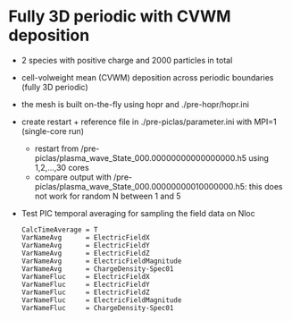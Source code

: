 # Fully 3D periodic with CVWM deposition
- 2 species with positive charge and 2000 particles in total
- cell-volweight mean (CVWM) deposition across periodic boundaries (fully 3D periodic)
- the mesh is built on-the-fly using hopr and ./pre-hopr/hopr.ini
- create restart + reference file in ./pre-piclas/parameter.ini with MPI=1 (single-core run)
  - restart from /pre-piclas/plasma_wave_State_000.00000000000000000.h5 using 1,2,...,30 cores
  - compare output with /pre-piclas/plasma_wave_State_000.00000000010000000.h5: this does not work for random N between 1 and 5
- Test PIC temporal averaging for sampling the field data on Nloc

      CalcTimeAverage = T
      VarNameAvg      = ElectricFieldX
      VarNameAvg      = ElectricFieldY
      VarNameAvg      = ElectricFieldZ
      VarNameAvg      = ElectricFieldMagnitude
      VarNameAvg      = ChargeDensity-Spec01
      VarNameFluc     = ElectricFieldX
      VarNameFluc     = ElectricFieldY
      VarNameFluc     = ElectricFieldZ
      VarNameFluc     = ElectricFieldMagnitude
      VarNameFluc     = ChargeDensity-Spec01
